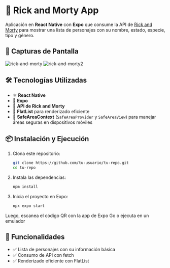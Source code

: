 # 🚀 Rick and Morty App  

Aplicación en **React Native** con **Expo** que consume la API de [Rick and Morty](https://rickandmortyapi.com/) para mostrar una lista de personajes con su nombre, estado, especie, tipo y género.  

## 📸 Capturas de Pantalla  
![rick-and-morty](https://github.com/user-attachments/assets/5aec8b90-2b8d-41bb-8a7d-dc318460a455)
![rick-and-morty2](https://github.com/user-attachments/assets/3b9475a7-3e9d-49fa-bca5-c393eb882341)


## 🛠 Tecnologías Utilizadas  
- ⚛️ **React Native**  
- 🚀 **Expo**  
- 🔗 **API de Rick and Morty**  
- 📜 **FlatList** para renderizado eficiente  
- 🛑 **SafeAreaContext** (`SafeAreaProvider` y `SafeAreaView`) para manejar áreas seguras en dispositivos móviles  

## 📦 Instalación y Ejecución  

1. Clona este repositorio:  
   ```bash
   git clone https://github.com/tu-usuario/tu-repo.git
   cd tu-repo
2. Instala las dependencias:  
   ```bash
   npm install
2. Inicia el proyecto en Expo:  
   ```bash
   npx expo start
Luego, escanea el código QR con la app de Expo Go o ejecuta en un emulador

## 🚀 Funcionalidades
- ✅ Lista de personajes con su información básica
- ✅ Consumo de API con fetch
- ✅ Renderizado eficiente con FlatList
